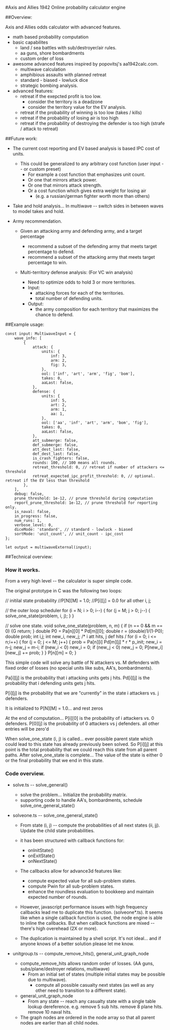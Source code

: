 #Axis and Allies 1942 Online probability calculator engine

##Overview:

Axis and Allies odds calculator with advanced features.
- math based probability computation
- basic capabilites
    - land / sea battles with sub/destroyer/air rules.
    - aa guns, shore bombardments
    - custom order of loss
- awesome advanced features inspired by popovitsj's aa1942calc.com.
    - multiwave calculation
    - amphibious assaults with planned retreat
    - standard - biased - lowluck dice
    - strategic bombing analysis.
- advanced features:
    - retreat if the exepcted profit is too low.
        - consider the territory is a deadzone
        - consider the territory value for the EV analysis.
    - retreat if the probability of winning is too low (takes / kills)
    - retreat if the probability of losing air is too high
    - retreat if the probability of destroying the defender is too high (strafe / attack to retreat)

##Future work:

- The current cost reporting and EV based analysis is based IPC cost of units.  
    - This could be generalized to any arbitrary cost function (user input -- or custom preset)
        - For example a cost function that emphasizes unit count. 
        - Or one that mirrors attack power.
        - Or one that mirrors attack strength.
        - Or a cost function which gives extra weight for losing air 
            - (e.g. a russian/german fighter worth more than others)

- Take and hold analysis... In multiwave -- switch sides in between waves to model takes and hold.

- Army recommendation.   
    - Given an attacking army and defending army, and a target percentage
        - recommend a subset of the defending army that meets target percentage to defend.
        - recommend a subset of the attacking army that meets target percentage to win.

    - Multi-territory defense analysis: (For VC win analysis)
        - Need to optimize odds to hold 3 or more territories.
        - Input:  
            - attacking forces for each of the territories.
            - total number of defending units.
        - Output:
            - the army composition for each territory that maximizes the chance to defend.

##Example usage:

```
const input: MultiwaveInput = {
	wave_info: [
		{
			attack: {
				units: {
					inf: 3,
					arm: 2,
					fig: 3,
				},
				ool: ['inf', 'art', 'arm', 'fig', 'bom'],
				takes: 0,
				aaLast: false,
			},
			defense: {
				units: {
					inf: 5,
					art: 2,
					arm: 1,
					aa: 1,
				},
				ool: ['aa', 'inf', 'art', 'arm', 'bom', 'fig'],
				takes: 0,
				aaLast: false,
			},
			att_submerge: false,
			def_submerge: false,
			att_dest_last: false,
			def_dest_last: false,
			is_crash_fighters: false,
			rounds: 100, // 100 means all rounds.
			retreat_threshold: 0, // retreat if number of attackers <= threshold
			retreat_expected_ipc_profit_threshold: 0, // optional. retreat if the EV less than threshold
		},
	],
	debug: false,
	prune_threshold: 1e-12, // prune threshold during computation
	report_prune_threshold: 1e-12, // prune threshold for reporting only.
	is_naval: false,
	in_progress: false,
	num_runs: 1,
	verbose_level: 0,
	diceMode: 'standard', // standard - lowluck - biased
	sortMode: 'unit_count', // unit_count - ipc_cost
};

let output = multiwaveExternal(input);
```



##Technical overview:

### How it works. 

From a very high level -- the calculator is super simple code. 

The original prototype in C was the following two loops:

// initilal state probability
//P[N][M] = 1.0;
//P[i][j] = 0.0 for all other i, j;

// the outer loop scheduler
for (i = N; i > 0; i--) {
    for (j = M; j > 0; j--) {
        solve_one_state(problem, i, j);
    }
}

// solve one state.
void solve_one_state(problem, n, m) {
    if (n == 0 && m == 0) {G
        return;
    }
    double P0 = Pa[n][0] * Pd[m][0];
    double r = (double)1/(1-P0);
    double prob;
    int i,j;
    int new_i, new_j;
        /*  i att hits, j def hits /
    for (i = 0; i <= n;i++) {
        for (j = 0; j <= M; j++) {
            prob = Pa[n][i] Pd[m][j] * r * p_init;
            new_i = n-j;
            new_j = m-i;
            if (new_i < 0) new_i = 0;
            if (new_j < 0) new_j = 0;
            P[new_i][new_j] += prob;
        }
    }
    P[n][m] = 0;
}

This simple code will solve any battle of N attackers vs. M defenders with fixed order
of losses (no special units like subs, AA's, bombardments).

Pa[i][j] is the probability that i attacking units gets j hits.
Pd[i][j] is the probability that i defending units gets j hits.

P[i][j] is the probability that we are "currently" in the state i attackers vs. j defenders.

It is initialized to P[N][M] = 1.0... and rest zeros

At the end of computation... 
P[i][0] is the probability of i attackers vs. 0 defenders.
P[0][j] is the probability of 0 attackers vs j defenders.
all other entries will be zero'd

When solve_one_state (i, j) is called... ever possible parent state which could lead to this state
has already previously been solved.   So P[i][j] at this point is the total probability that we 
could reach this state from all parent paths.   After solve_one_state is complete... The value of 
the state is either 0 or the final probability that we end in this state.

### Code overview.

- solve.ts -- solve_general()     
    - solve the problem... Initialize the probability matrix.
    - supporting code to handle AA's, bombardments, schedule solve_one_general_state()

- solveone.ts -- solve_one_general_state()
    - From state (i, j) -- compute the probabilities of all next states (ii, jj).   Update the child state probabilities.
    - it has been structured with callback functions for:
        - onInitState()
        - onExitState()
        - onNextState()

    - The callbacks allow for advance3d features like:
        - compute expected value for all sub-problem states.
        - compute Pwin for all sub-problem states.
        - enhance the roundless evaluation to bookkeep and maintain expected number of rounds.

    - However, javascript performance issues with high frequency callbacks lead me to duplicate this function. (solveone*.ts).   It seems like when a single callback function is used, the node engine is able to inline the callbacks.  But when callback functions are mixed -- there's high overehead (2X or more).
    - The duplication is maintained by a shell script.   It's not ideal... and if anyone knows of a better solution please let me know.

- unitgroup.ts -- compute_remove_hits(), general_unit_graph_node
    - compute_remove_hits allows random order of losses.  (AA guns, subs/plane/destroyer relations, multiwave)
        - From an initial set of states (multiple initial states may be possible due to multiwave).
            - compute all possible casualty next states (as well as any other need to transition to a different state).
    - general_unit_graph_node
        - From any state -- reach any casualty state with a single table lookup dereference.
            e.g.  remove 5 sub hits.   remove 8 plane hits.    remove 10 naval hits.
    - The graph nodes are ordered in the node array so that all parent nodes are earlier than all child nodes.
